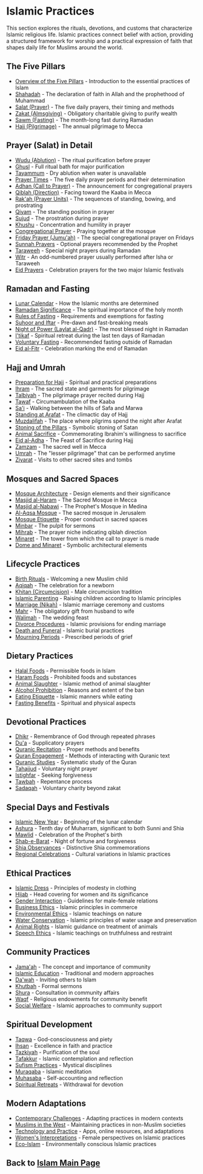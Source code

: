 # Islamic Practices

This section explores the rituals, devotions, and customs that characterize Islamic religious life. Islamic practices connect belief with action, providing a structured framework for worship and a practical expression of faith that shapes daily life for Muslims around the world.

## The Five Pillars

- [Overview of the Five Pillars](./five_pillars.md) - Introduction to the essential practices of Islam
- [Shahadah](./shahadah.md) - The declaration of faith in Allah and the prophethood of Muhammad
- [Salat (Prayer)](./salat.md) - The five daily prayers, their timing and methods
- [Zakat (Almsgiving)](./zakat.md) - Obligatory charitable giving to purify wealth
- [Sawm (Fasting)](./sawm.md) - The month-long fast during Ramadan
- [Hajj (Pilgrimage)](./hajj.md) - The annual pilgrimage to Mecca

## Prayer (Salat) in Detail

- [Wudu (Ablution)](./wudu.md) - The ritual purification before prayer
- [Ghusl](./ghusl.md) - Full ritual bath for major purification
- [Tayammum](./tayammum.md) - Dry ablution when water is unavailable
- [Prayer Times](./prayer_times.md) - The five daily prayer periods and their determination
- [Adhan (Call to Prayer)](./adhan.md) - The announcement for congregational prayers
- [Qiblah (Direction)](./qiblah.md) - Facing toward the Kaaba in Mecca
- [Rak'ah (Prayer Units)](./rakah.md) - The sequences of standing, bowing, and prostrating
- [Qiyam](./qiyam.md) - The standing position in prayer
- [Sujud](./sujud.md) - The prostration during prayer
- [Khushu](./khushu.md) - Concentration and humility in prayer
- [Congregational Prayer](./congregational_prayer.md) - Praying together at the mosque
- [Friday Prayer (Jumu'ah)](./jumuah.md) - The special congregational prayer on Fridays
- [Sunnah Prayers](./sunnah_prayers.md) - Optional prayers recommended by the Prophet
- [Taraweeh](./taraweeh.md) - Special night prayers during Ramadan
- [Witr](./witr.md) - An odd-numbered prayer usually performed after Isha or Taraweeh
- [Eid Prayers](./eid_prayers.md) - Celebration prayers for the two major Islamic festivals

## Ramadan and Fasting

- [Lunar Calendar](./islamic_calendar.md) - How the Islamic months are determined
- [Ramadan Significance](./ramadan_significance.md) - The spiritual importance of the holy month
- [Rules of Fasting](./fasting_rules.md) - Requirements and exemptions for fasting
- [Suhoor and Iftar](./suhoor_iftar.md) - Pre-dawn and fast-breaking meals
- [Night of Power (Laylat al-Qadr)](./laylat_al_qadr.md) - The most blessed night in Ramadan
- [I'tikaf](./itikaf.md) - Spiritual retreat during the last ten days of Ramadan
- [Voluntary Fasting](./voluntary_fasting.md) - Recommended fasting outside of Ramadan
- [Eid al-Fitr](./eid_al_fitr.md) - Celebration marking the end of Ramadan

## Hajj and Umrah

- [Preparation for Hajj](./hajj_preparation.md) - Spiritual and practical preparations
- [Ihram](./ihram.md) - The sacred state and garments for pilgrimage
- [Talbiyah](./talbiyah.md) - The pilgrimage prayer recited during Hajj
- [Tawaf](./tawaf.md) - Circumambulation of the Kaaba
- [Sa'i](./sai.md) - Walking between the hills of Safa and Marwa
- [Standing at Arafat](./arafat.md) - The climactic day of Hajj
- [Muzdalifah](./muzdalifah.md) - The place where pilgrims spend the night after Arafat
- [Stoning of the Pillars](./jamarat.md) - Symbolic stoning of Satan
- [Animal Sacrifice](./qurbani.md) - Commemorating Ibrahim's willingness to sacrifice
- [Eid al-Adha](./eid_al_adha.md) - The Feast of Sacrifice during Hajj
- [Zamzam](./zamzam.md) - The sacred well in Mecca
- [Umrah](./umrah.md) - The "lesser pilgrimage" that can be performed anytime
- [Ziyarat](./ziyarat.md) - Visits to other sacred sites and tombs

## Mosques and Sacred Spaces

- [Mosque Architecture](./mosque_architecture.md) - Design elements and their significance
- [Masjid al-Haram](./masjid_al_haram.md) - The Sacred Mosque in Mecca
- [Masjid al-Nabawi](./masjid_al_nabawi.md) - The Prophet's Mosque in Medina
- [Al-Aqsa Mosque](./al_aqsa.md) - The sacred mosque in Jerusalem
- [Mosque Etiquette](./mosque_etiquette.md) - Proper conduct in sacred spaces
- [Minbar](./minbar.md) - The pulpit for sermons
- [Mihrab](./mihrab.md) - The prayer niche indicating qiblah direction
- [Minaret](./minaret.md) - The tower from which the call to prayer is made
- [Dome and Minaret](./dome_minaret.md) - Symbolic architectural elements

## Lifecycle Practices

- [Birth Rituals](./birth_rituals.md) - Welcoming a new Muslim child
- [Aqiqah](./aqiqah.md) - The celebration for a newborn
- [Khitan (Circumcision)](./khitan.md) - Male circumcision tradition
- [Islamic Parenting](./islamic_parenting.md) - Raising children according to Islamic principles
- [Marriage (Nikah)](./nikah.md) - Islamic marriage ceremony and customs
- [Mahr](./mahr.md) - The obligatory gift from husband to wife
- [Walimah](./walimah.md) - The wedding feast
- [Divorce Procedures](./divorce.md) - Islamic provisions for ending marriage
- [Death and Funeral](./janazah.md) - Islamic burial practices
- [Mourning Periods](./mourning.md) - Prescribed periods of grief

## Dietary Practices

- [Halal Foods](./halal.md) - Permissible foods in Islam
- [Haram Foods](./haram.md) - Prohibited foods and substances
- [Animal Slaughter](./dhabiha.md) - Islamic method of animal slaughter
- [Alcohol Prohibition](./alcohol_prohibition.md) - Reasons and extent of the ban
- [Eating Etiquette](./eating_etiquette.md) - Islamic manners while eating
- [Fasting Benefits](./fasting_benefits.md) - Spiritual and physical aspects

## Devotional Practices

- [Dhikr](./dhikr.md) - Remembrance of God through repeated phrases
- [Du'a](./dua.md) - Supplicatory prayers
- [Quranic Recitation](./quran_recitation.md) - Proper methods and benefits
- [Quran Engagement](./quran_engagement.md) - Methods of interacting with Quranic text
- [Quranic Studies](./quranic_studies.md) - Systematic study of the Quran
- [Tahajjud](./tahajjud.md) - Voluntary night prayer
- [Istighfar](./istighfar.md) - Seeking forgiveness
- [Tawbah](./tawbah.md) - Repentance process
- [Sadaqah](./sadaqah.md) - Voluntary charity beyond zakat

## Special Days and Festivals

- [Islamic New Year](./islamic_new_year.md) - Beginning of the lunar calendar
- [Ashura](./ashura.md) - Tenth day of Muharram, significant to both Sunni and Shia
- [Mawlid](./mawlid.md) - Celebration of the Prophet's birth
- [Shab-e-Barat](./shab_e_barat.md) - Night of fortune and forgiveness
- [Shia Observances](./shia_observances.md) - Distinctive Shia commemorations
- [Regional Celebrations](./regional_celebrations.md) - Cultural variations in Islamic practices

## Ethical Practices

- [Islamic Dress](./islamic_dress.md) - Principles of modesty in clothing
- [Hijab](./hijab.md) - Head covering for women and its significance
- [Gender Interaction](./gender_interaction.md) - Guidelines for male-female relations
- [Business Ethics](./business_ethics.md) - Islamic principles in commerce
- [Environmental Ethics](./environmental_ethics.md) - Islamic teachings on nature
- [Water Conservation](./water_conservation.md) - Islamic principles of water usage and preservation
- [Animal Rights](./animal_rights.md) - Islamic guidance on treatment of animals
- [Speech Ethics](./speech_ethics.md) - Islamic teachings on truthfulness and restraint

## Community Practices

- [Jama'ah](./jamaah.md) - The concept and importance of community
- [Islamic Education](./islamic_education.md) - Traditional and modern approaches
- [Da'wah](./dawah.md) - Inviting others to Islam
- [Khutbah](./khutbah.md) - Formal sermons
- [Shura](./shura.md) - Consultation in community affairs
- [Waqf](./waqf.md) - Religious endowments for community benefit
- [Social Welfare](./social_welfare.md) - Islamic approaches to community support

## Spiritual Development

- [Taqwa](./taqwa.md) - God-consciousness and piety
- [Ihsan](./ihsan.md) - Excellence in faith and practice
- [Tazkiyah](./tazkiyah.md) - Purification of the soul
- [Tafakkur](./tafakkur.md) - Islamic contemplation and reflection
- [Sufism Practices](./sufism_practices.md) - Mystical disciplines
- [Muraqaba](./muraqaba.md) - Islamic meditation
- [Muhasaba](./muhasaba.md) - Self-accounting and reflection
- [Spiritual Retreats](./spiritual_retreats.md) - Withdrawal for devotion

## Modern Adaptations

- [Contemporary Challenges](./contemporary_challenges.md) - Adapting practices in modern contexts
- [Muslims in the West](./muslims_in_west.md) - Maintaining practices in non-Muslim societies
- [Technology and Practice](./technology_practice.md) - Apps, online resources, and adaptations
- [Women's Interpretations](./womens_interpretations.md) - Female perspectives on Islamic practices
- [Eco-Islam](./eco_islam.md) - Environmentally conscious Islamic practices

## Back to [Islam Main Page](../README.md) 